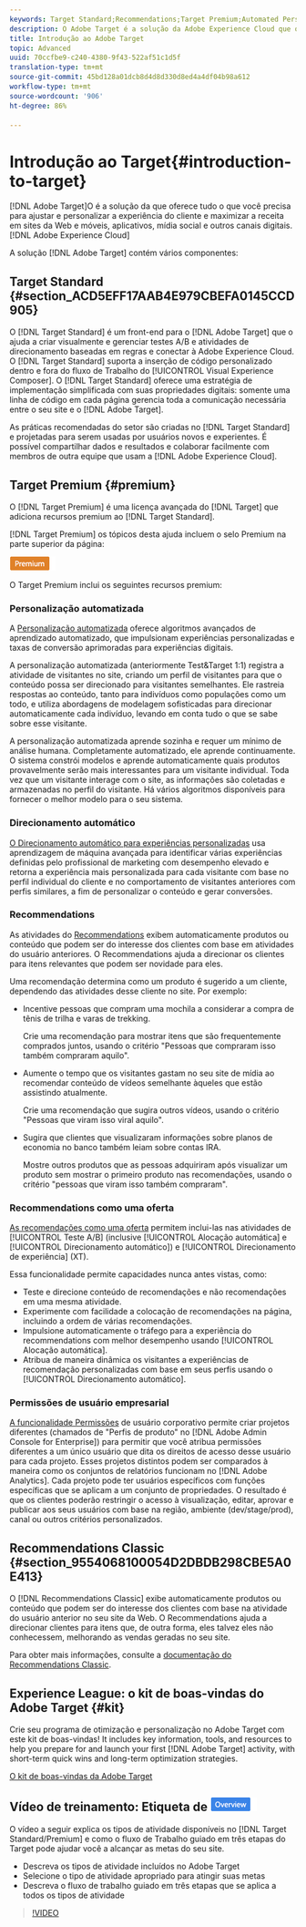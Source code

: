 ```yaml
---
keywords: Target Standard;Recommendations;Target Premium;Automated Personalization;auto-target;auto target;permissions;what is adobe target;
description: O Adobe Target é a solução da Adobe Experience Cloud que oferece tudo o que você precisa para ajustar e personalizar a experiência do cliente e maximizar a receita em sites da Web e móveis, aplicativos, mídia social e outros canais digitais.
title: Introdução ao Adobe Target
topic: Advanced
uuid: 70ccfbe9-c240-4380-9f43-522af51c1d5f
translation-type: tm+mt
source-git-commit: 45bd128a01dcb8d4d8d330d8ed4a4df04b98a612
workflow-type: tm+mt
source-wordcount: '906'
ht-degree: 86%

---
```



# Introdução ao Target{#introduction-to-target}

[!DNL Adobe Target]O é a solução da que oferece tudo o que você precisa para ajustar e personalizar a experiência do cliente e maximizar a receita em sites da Web e móveis, aplicativos, mídia social e outros canais digitais.[!DNL Adobe Experience Cloud]

A solução [!DNL Adobe Target] contém vários componentes:

## Target Standard {#section_ACD5EFF17AAB4E979CBEFA0145CCD905}

O [!DNL Target Standard] é um front-end para o [!DNL Adobe Target] que o ajuda a criar visualmente e gerenciar testes A/B e atividades de direcionamento baseadas em regras e conectar à Adobe Experience Cloud. O [!DNL Target Standard] suporta a inserção de código personalizado dentro e fora do fluxo de Trabalho do [!UICONTROL Visual Experience Composer]. O [!DNL Target Standard] oferece uma estratégia de implementação simplificada com suas propriedades digitais: somente uma linha de código em cada página gerencia toda a comunicação necessária entre o seu site e o [!DNL Adobe Target].

As práticas recomendadas do setor são criadas no [!DNL Target Standard] e projetadas para serem usadas por usuários novos e experientes. É possível compartilhar dados e resultados e colaborar facilmente com membros de outra equipe que usam a [!DNL Adobe Experience Cloud].

## Target Premium {#premium}

O [!DNL Target Premium] é uma licença avançada do [!DNL Target] que adiciona recursos premium ao [!DNL Target Standard].

[!DNL Target Premium] os tópicos desta ajuda incluem o selo Premium na parte superior da página:

![Selo premium](/help/assets/premium.png)

O Target Premium inclui os seguintes recursos premium:

### Personalização automatizada

A [Personalização automatizada](../c-activities/t-automated-personalization/automated-personalization.md#task_8AAF837796D74CF893CA2F88BA1491C9) oferece algoritmos avançados de aprendizado automatizado, que impulsionam experiências personalizadas e taxas de conversão aprimoradas para experiências digitais.

A personalização automatizada (anteriormente Test&amp;Target 1:1) registra a atividade de visitantes no site, criando um perfil de visitantes para que o conteúdo possa ser direcionado para visitantes semelhantes. Ele rastreia respostas ao conteúdo, tanto para indivíduos como populações como um todo, e utiliza abordagens de modelagem sofisticadas para direcionar automaticamente cada indivíduo, levando em conta tudo o que se sabe sobre esse visitante.

A personalização automatizada aprende sozinha e requer um mínimo de análise humana. Completamente automatizado, ele aprende continuamente. O sistema constrói modelos e aprende automaticamente quais produtos provavelmente serão mais interessantes para um visitante individual. Toda vez que um visitante interage com o site, as informações são coletadas e armazenadas no perfil do visitante. Há vários algoritmos disponíveis para fornecer o melhor modelo para o seu sistema.

### Direcionamento automático

[O Direcionamento automático para experiências personalizadas](../c-activities/auto-target-to-optimize.md#concept_67779E5B7F67427A97D7EA2A6FB919B3) usa aprendizagem de máquina avançada para identificar várias experiências definidas pelo profissional de marketing com desempenho elevado e retorna a experiência mais personalizada para cada visitante com base no perfil individual do cliente e no comportamento de visitantes anteriores com perfis similares, a fim de personalizar o conteúdo e gerar conversões.

### Recommendations

As atividades do [Recommendations](../c-recommendations/recommendations.md#concept_7556C8A4543942F2A77B13A29339C0C0) exibem automaticamente produtos ou conteúdo que podem ser do interesse dos clientes com base em atividades do usuário anteriores. O Recommendations ajuda a direcionar os clientes para itens relevantes que podem ser novidade para eles.

Uma recomendação determina como um produto é sugerido a um cliente, dependendo das atividades desse cliente no site. Por exemplo:

* Incentive pessoas que compram uma mochila a considerar a compra de tênis de trilha e varas de trekking.

   Crie uma recomendação para mostrar itens que são frequentemente comprados juntos, usando o critério &quot;Pessoas que compraram isso também compraram aquilo&quot;.

* Aumente o tempo que os visitantes gastam no seu site de mídia ao recomendar conteúdo de vídeos semelhante àqueles que estão assistindo atualmente.

   Crie uma recomendação que sugira outros vídeos, usando o critério &quot;Pessoas que viram isso viral aquilo&quot;.

* Sugira que clientes que visualizaram informações sobre planos de economia no banco também leiam sobre contas IRA.

   Mostre outros produtos que as pessoas adquiriram após visualizar um produto sem mostrar o primeiro produto nas recomendações, usando o critério &quot;pessoas que viram isso também compraram&quot;.

### Recommendations como uma oferta

[As recomendações como uma oferta](/help/c-recommendations/recommendations-as-an-offer.md) permitem inclui-las nas atividades de [!UICONTROL Teste A/B] (inclusive [!UICONTROL Alocação automática] e [!UICONTROL Direcionamento automático]) e [!UICONTROL Direcionamento de experiência] (XT).

Essa funcionalidade permite capacidades nunca antes vistas, como:

* Teste e direcione conteúdo de recomendações e não recomendações em uma mesma atividade.
* Experimente com facilidade a colocação de recomendações na página, incluindo a ordem de várias recomendações.
* Impulsione automaticamente o tráfego para a experiência do recommendations com melhor desempenho usando [!UICONTROL Alocação automática].
* Atribua de maneira dinâmica os visitantes a experiências de recomendação personalizadas com base em seus perfis usando o [!UICONTROL Direcionamento automático].

### Permissões de usuário empresarial

[A funcionalidade Permissões](../administrating-target/c-user-management/property-channel/property-channel.md#concept_E396B16FA2024ADBA27BC056138F9838) de usuário corporativo permite criar projetos diferentes (chamados de &quot;Perfis de produto&quot; no [!DNL Adobe Admin Console for Enterprise]) para permitir que você atribua permissões diferentes a um único usuário que dita os direitos de acesso desse usuário para cada projeto. Esses projetos distintos podem ser comparados à maneira como os conjuntos de relatórios funcionam no [!DNL Adobe Analytics]. Cada projeto pode ter usuários específicos com funções específicas que se aplicam a um conjunto de propriedades. O resultado é que os clientes poderão restringir o acesso à visualização, editar, aprovar e publicar aos seus usuários com base na região, ambiente (dev/stage/prod), canal ou outros critérios personalizados.

## Recommendations Classic {#section_9554068100054D2DBDB298CBE5A0E413}

O [!DNL Recommendations Classic] exibe automaticamente produtos ou conteúdo que podem ser do interesse dos clientes com base na atividade do usuário anterior no seu site da Web. O Recommendations ajuda a direcionar clientes para itens que, de outra forma, eles talvez eles não conhecessem, melhorando as vendas geradas no seu site.

Para obter mais informações, consulte a [documentação do Recommendations Classic](../assets/adobe-recommendations-classic.pdf).

## Experience League: o kit de boas-vindas do Adobe Target {#kit}

Crie seu programa de otimização e personalização no Adobe Target com este kit de boas-vindas! It includes key information, tools, and resources to help you prepare for and launch your first [!DNL Adobe Target] activity, with short-term quick wins and long-term optimization strategies.

[O kit de boas-vindas da Adobe Target](https://expleague.azureedge.net/pdf/Adobe-Target-Welcome-Kit.pdf)

## Vídeo de treinamento: Etiqueta de ![Visão Geral de Tipos de atividades (9:03)](/help/assets/overview.png)

O vídeo a seguir explica os tipos de atividade disponíveis no [!DNL Target Standard/Premium] e como o fluxo de Trabalho guiado em três etapas do Target pode ajudar você a alcançar as metas do seu site.

* Descreva os tipos de atividade incluídos no Adobe Target
* Selecione o tipo de atividade apropriado para atingir suas metas
* Descreva o fluxo de trabalho guiado em três etapas que se aplica a todos os tipos de atividade

>[!VIDEO](https://video.tv.adobe.com/v/17386)
